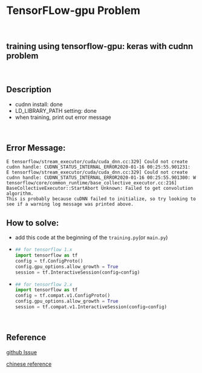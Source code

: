 # TensorFLow-gpu Problem

<br>

## training using tensorflow-gpu: keras with cudnn problem

<br>

## Description
- cudnn install: done
- LD_LIBRARY_PATH setting: done
- when training, print out error message 

<br>

## Error Message:
```
E tensorflow/stream_executor/cuda/cuda_dnn.cc:329] Could not create cudnn handle: CUDNN_STATUS_INTERNAL_ERROR2020-01-16 00:25:55.901231: 
E tensorflow/stream_executor/cuda/cuda_dnn.cc:329] Could not create cudnn handle: CUDNN_STATUS_INTERNAL_ERROR2020-01-16 00:25:55.901300: W tensorflow/core/common_runtime/base_collective_executor.cc:216] BaseCollectiveExecutor::StartAbort Unknown: Failed to get convolution algorithm. 
This is probably because cuDNN failed to initialize, so try looking to see if a warning log message was printed above.
```

## How to solve:
- add this code at the beginning of the `training.py`(or `main.py`)
- ```python
  ## for tensorflow 1.x
  import tensorflow as tf
  config = tf.ConfigProto()
  config.gpu_options.allow_growth = True
  session = tf.InteractiveSession(config=config)
  ```

- ```python
  ## for tensorflow 2.x
  import tensorflow as tf 
  config = tf.compat.v1.ConfigProto()
  config.gpu_options.allow_growth = True
  session = tf.compat.v1.InteractiveSession(config=config)
  ```



<br>

## Reference
[github Issue](<https://github.com/tensorflow/tensorflow/issues/24496>)

[chinese reference](<https://mc.ai/%E4%BD%BF%E7%94%A8tensorflow-gpu-%E8%A8%93%E7%B7%B4keras%E7%84%A1%E6%B3%95%E5%95%9F%E7%94%A8cudnn%E7%9A%84%E5%95%8F%E9%A1%8C/>)
